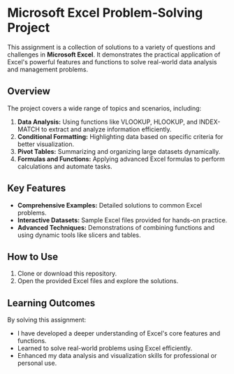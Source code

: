 # Microsoft Excel Problem-Solving Project

This assignment is a collection of solutions to a variety of questions and challenges in **Microsoft Excel**. It demonstrates the practical application of Excel's powerful features and functions to solve real-world data analysis and management problems.

## Overview

The project covers a wide range of topics and scenarios, including:  

1. **Data Analysis:** Using functions like VLOOKUP, HLOOKUP, and INDEX-MATCH to extract and analyze information efficiently.  
2. **Conditional Formatting:** Highlighting data based on specific criteria for better visualization.  
3. **Pivot Tables:** Summarizing and organizing large datasets dynamically.  
4. **Formulas and Functions:** Applying advanced Excel formulas to perform calculations and automate tasks.  

## Key Features

- **Comprehensive Examples:** Detailed solutions to common Excel problems.  
- **Interactive Datasets:** Sample Excel files provided for hands-on practice.  
- **Advanced Techniques:** Demonstrations of combining functions and using dynamic tools like slicers and tables.  

## How to Use

1. Clone or download this repository.  
2. Open the provided Excel files and explore the solutions.  

## Learning Outcomes

By solving this assignment:  

- I have developed a deeper understanding of Excel's core features and functions.  
- Learned to solve real-world problems using Excel efficiently.  
- Enhanced my data analysis and visualization skills for professional or personal use.  

